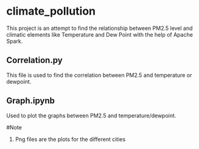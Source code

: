 # climate_pollution

This project is an attempt to find the relationship between PM2.5 level and climatic elements like Temperature and Dew Point with the help of Apache Spark. 

## Correlation.py
This file is used to find the correlation between PM2.5 and temperature or dewpoint.

## Graph.ipynb
Used to plot the graphs between PM2.5 and temperature/dewpoint.

#Note

1. Png files are the plots for the different cities
